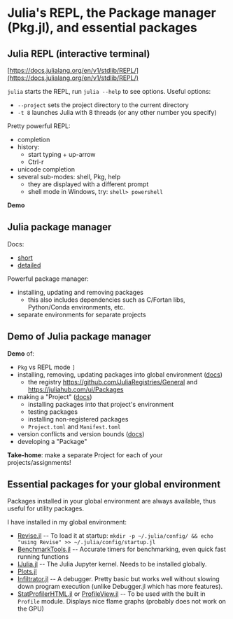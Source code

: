 <!--This file was generated, do not modify it.-->
# Julia's REPL, the Package manager (Pkg.jl), and essential packages

## Julia REPL (interactive terminal)

[https://docs.julialang.org/en/v1/stdlib/REPL/](https://docs.julialang.org/en/v1/stdlib/REPL/)

`julia` starts the REPL, run `julia --help` to see options.  Useful options:
- `--project` sets the project directory to the current directory
- `-t 8` launches Julia with 8 threads (or any other number you specify)

Pretty powerful REPL:
- completion
- history:
  - start typing + up-arrow
  - Ctrl-r
- unicode completion
- several sub-modes: shell, Pkg, help
  - they are displayed with a different prompt
  - shell mode in Windows, try: `shell> powershell`

**Demo**

## Julia package manager

Docs:
- [short](https://docs.julialang.org/en/v1/stdlib/Pkg/)
- [detailed](https://pkgdocs.julialang.org/v1/)

Powerful package manager:
- installing, updating and removing packages
  - this also includes dependencies such as C/Fortan libs, Python/Conda environments, etc.
- separate environments for separate projects

## Demo of Julia package manager

**Demo** of:
- `Pkg` vs REPL mode `]`
- installing, removing, updating packages into global environment ([docs](https://pkgdocs.julialang.org/v1/managing-packages/))
  - the registry https://github.com/JuliaRegistries/General and https://juliahub.com/ui/Packages
- making a "Project" ([docs](https://pkgdocs.julialang.org/v1/environments/))
  - installing packages into that project's environment
  - testing packages
  - installing non-registered packages
  - `Project.toml` and `Manifest.toml`
- version conflicts and version bounds ([docs](https://pkgdocs.julialang.org/v1/managing-packages/#conflicts))
- developing a "Package"

**Take-home**: make a separate Project for each of your projects/assignments!

## Essential packages for your global environment

Packages installed in your global environment are always available, thus useful for utility packages.

I have installed in my global environment:
- [Revise.jl](https://github.com/timholy/Revise.jl) --
  To load it at startup: `mkdir -p ~/.julia/config/ && echo "using Revise" >> ~/.julia/config/startup.jl`
- [BenchmarkTools.jl](https://github.com/timholy/Revise.jl) --
  Accurate timers for benchmarking, even quick fast running functions
- [IJulia.jl](https://github.com/JuliaLang/IJulia.jl) --
  The Julia Jupyter kernel.  Needs to be installed globally.
- [Plots.jl](https://github.com/JuliaPlots/Plots.jl)
- [Infiltrator.jl](https://github.com/JuliaDebug/Infiltrator.jl) --
  A debugger.  Pretty basic but works well without slowing down program execution (unlike Debugger.jl which has more features).
- [StatProfilerHTML.jl](https://github.com/tkluck/StatProfilerHTML.jl) or [ProfileView.jl](https://github.com/timholy/ProfileView.jl/) --
  To be used with the built in `Profile` module.  Displays nice flame graphs (probably does not work on the GPU)


